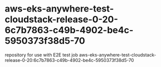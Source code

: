 # aws-eks-anywhere-test-cloudstack-release-0-20-6c7b7863-c49b-4902-be4c-5950373f38d5-70
repository for use with E2E test job aws-eks-anywhere-test-cloudstack-release-0-20:6c7b7863-c49b-4902-be4c-5950373f38d5-70
